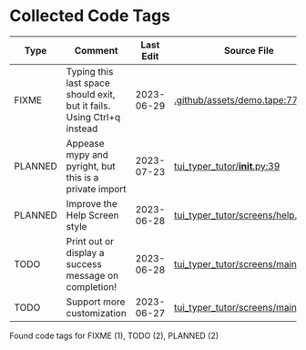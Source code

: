 # Collected Code Tags

| Type    | Comment                                                                | Last Edit   | Source File                                                                                                                                                          |
|---------|------------------------------------------------------------------------|-------------|----------------------------------------------------------------------------------------------------------------------------------------------------------------------|
| FIXME   | Typing this last space should exit, but it fails. Using Ctrl+q instead | 2023-06-29  | [.github/assets/demo.tape:77](https://github.com/KyleKing/tui-typer-tutor/blame/5efc8db85ef6f0d46a2639c32c443a9aed39ca1c/.github/assets/demo.tape#L77)               |
| PLANNED | Appease mypy and pyright, but this is a private import                 | 2023-07-23  | [tui_typer_tutor/__init__.py:39](https://github.com/KyleKing/tui-typer-tutor/blame/0ff3ff126538238e4582ee966d9450dec5650c10/tui_typer_tutor/__init__.py#L39)         |
| PLANNED | Improve the Help Screen style                                          | 2023-06-28  | [tui_typer_tutor/screens/help.py:23](https://github.com/KyleKing/tui-typer-tutor/blame/794d01c0b119ac08b6e308dcf69f3b9298c380c6/tui_typer_tutor/screens/help.py#L23) |
| TODO    | Print out or display a success message on completion!                  | 2023-06-28  | [tui_typer_tutor/screens/main.py:75](https://github.com/KyleKing/tui-typer-tutor/blame/67a0c03adff0ebe66d8a47029713927206da9b93/tui_typer_tutor/screens/main.py#L71) |
| TODO    | Support more customization                                             | 2023-06-27  | [tui_typer_tutor/screens/main.py:92](https://github.com/KyleKing/tui-typer-tutor/blame/f6a9f046e4892b5e43773458fc9388cd8830cfe3/tui_typer_tutor/screens/main.py#L86) |

Found code tags for FIXME (1), TODO (2), PLANNED (2)

<!-- calcipy_skip_tags -->

